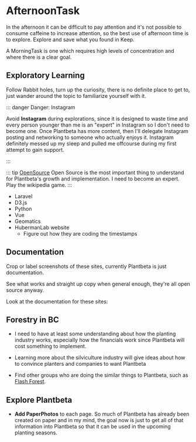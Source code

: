 # AfternoonTask

In the afternoon it can be difficult to pay attention and it's not possible to consume caffeine to increase attention, so the best use of afternoon time is to explore. Explore and save what you found in Keep.

A MorningTask is one  which requires high levels of concentration and where there is a clear goal. 

## Exploratory Learning

Follow Rabbit holes, turn up the curiosity, there is no definite place to get to, just wander around the topic to familiarize yourself with it.

::: danger Danger: Instagram

Avoid <strong>Instagram</strong> during explorations, since it is designed to waste time and every person younger than me is an "expert" in Instagram so I don't need to become one. Once Plantbeta has more content, then I'll delegate Instagram posting and networking to someone who actually enjoys it. Instagram definitely messed up my sleep and pulled me offcourse during my first attempt to gain support.

:::

::: tip [OpenSource](/dev/)
Open Source is the most important thing to understand for Plantbeta's growth and implementation. I need to become an expert. Play the wikipedia game.
:::



- Laravel
- D3.js
- Python
- Vue
- Geomatics
- HubermanLab website
    - Figure out how they are coding the timestamps


## Documentation

Crop or label screenshots of these sites, currently Plantbeta is just documentation.

See what works and straight up copy when general enough, they're all open source anyway. 

Look at the documentation for these sites:

## Forestry in BC

- I need to have at least some understanding about how the planting industry works, especially how the financials work since Plantbeta will cost something to implement. 

- Learning more about the silviculture industry will give ideas about how to convince planters and companies to want Plantbeta

- Find other groups who are doing the similar things to Plantbeta, such as [Flash Forest](https://flashforest.ca/).

## Explore Plantbeta

- **Add PaperPhotos** to each page. So much of Plantbeta has already been created on paper and in my mind, the goal now is just to get all of that information into Plantbeta so that it can be used in the upcoming planting seasons.